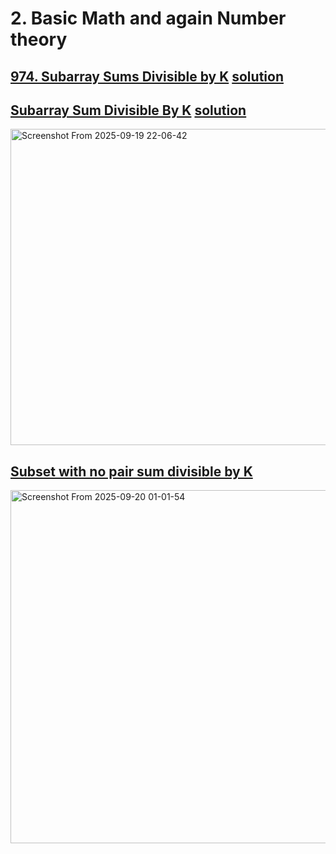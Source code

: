 # 2. Basic Math and again Number theory
## [974. Subarray Sums Divisible by K](https://leetcode.com/problems/subarray-sums-divisible-by-k/description/) [solution](https://www.youtube.com/watch?v=bcXy-T4Sc3E)
## [Subarray Sum Divisible By K](https://www.geeksforgeeks.org/problems/sub-array-sum-divisible-by-k2617/1) [solution](https://www.youtube.com/watch?v=hviDtcBVpho)
<img width="940" height="506" alt="Screenshot From 2025-09-19 22-06-42" src="https://github.com/user-attachments/assets/0d229ad8-fb7f-4ae4-bf14-1b4734c95305" />

##  [Subset with no pair sum divisible by K](https://www.geeksforgeeks.org/problems/subset-with-no-pair-sum-divisible-by-k1105/1)

<img width="1294" height="565" alt="Screenshot From 2025-09-20 01-01-54" src="https://github.com/user-attachments/assets/e98da876-1d1a-4b9c-9eeb-aa978f5eec3d" />
